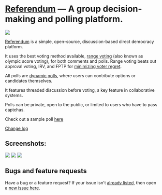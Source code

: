 [Referendum](https://referendum.ml) &mdash; A group decision-making and polling platform.
==========
![](http://img.shields.io/version/0.0.1.png?color=green)


[Referendum](https://referendum.ml) is a simple, open-source, discussion-based direct democracy platform.

It uses the best voting method available, [range voting](http://rangevoting.org) (also known as olympic score voting), for both comments and polls. Range voting beats out approval voting, IRV, and FPTP for [minimizing voter regret](http://rangevoting.org/UniqBest.html).

All polls are [dynamic polls](https://referendum.ml/poll/1#vote_tab), where users can contribute options or candidates themselves.

It features threaded discussion before voting, a key feature in collaborative systems.

Polls can be private, open to the public, or limited to users who have to pass captchas.

Check out a sample poll [here](https://referendum.ml/poll/1)

[Change log](https://github.com/tchoulihan/referendum/releases)

## Screenshots:
<img src="http://i.imgur.com/Ul4HF8b.png">
<img src="http://i.imgur.com/E0SgzWY.png">
<img src="http://i.imgur.com/1ALYtwD.png">



## Bugs and feature requests
Have a bug or a feature request? If your issue isn't [already listed](https://github.com/tchoulihan/referendum/issues/), then open a [new issue here](https://github.com/tchoulihan/referendum/issues/new).
